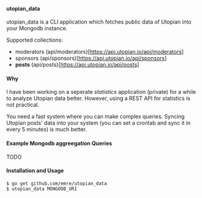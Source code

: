 #### utopian_data

utopian_data is a CLI application which fetches public data of Utopian
into your Mongodb instance.

Supported collections:

- moderators (api/moderators)[https://api.utopian.io/api/moderators]
- sponsors (api/sponsors)[https://api.utopian.io/api/sponsors]
- **posts** (api/posts)[https://api.utopian.io/api/posts]

#### Why

I have been working on a seperate *statistics* application (private) for
a while to analyze Utopian data better. However, using a REST API for
statistics is not practical.

You need a fast system where you can make complex queries. Syncing Utopian 
posts' data into your system (you can set a crontab and sync it in every 5 minutes)
is much better.


#### Example Mongodb aggreegation Queries

TODO

#### Installation and Usage
```
$ go get github.com/emre/utopian_data
$ utopian_data MONGODB_URI
```







